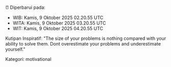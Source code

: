 ⏰ Diperbarui pada:
- WIB: Kamis, 9 Oktober 2025 02.20.55 UTC
- WITA: Kamis, 9 Oktober 2025 03.20.55 UTC
- WIT: Kamis, 9 Oktober 2025 04.20.55 UTC

Kutipan Inspiratif:
"The size of your problems is nothing compared with your ability to solve them. Dont overestimate your problems and underestimate yourself."


Kategori: motivational

